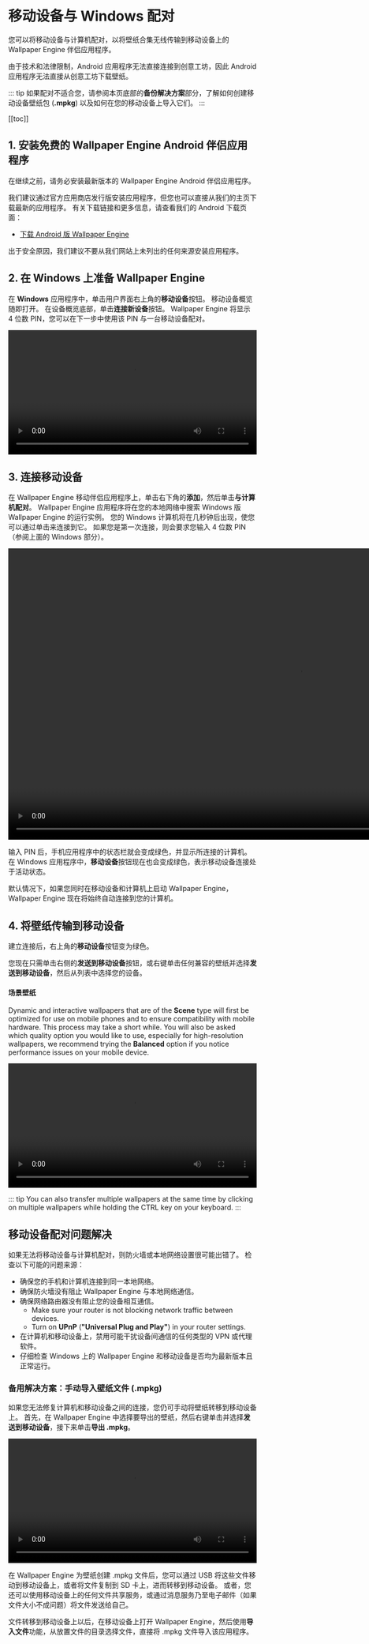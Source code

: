 # 移动设备与 Windows 配对

您可以将移动设备与计算机配对，以将壁纸合集无线传输到移动设备上的 Wallpaper Engine 伴侣应用程序。

由于技术和法律限制，Android 应用程序无法直接连接到创意工坊，因此 Android 应用程序无法直接从创意工坊下载壁纸。

::: tip
如果配对不适合您，请参阅本页底部的**备份解决方案**部分，了解如何创建移动设备壁纸包 (**.mpkg**) 以及如何在您的移动设备上导入它们。
:::

[[toc]]

## 1. 安装免费的 Wallpaper Engine Android 伴侣应用程序

在继续之前，请务必安装最新版本的 Wallpaper Engine Android 伴侣应用程序。

我们建议通过官方应用商店发行版安装应用程序，但您也可以直接从我们的主页下载最新的应用程序。 有关下载链接和更多信息，请查看我们的 Android 下载页面：

* [下载 Android 版 Wallpaper Engine](https://www.wallpaperengine.io/android/)

出于安全原因，我们建议不要从我们网站上未列出的任何来源安装应用程序。

## 2. 在 Windows 上准备 Wallpaper Engine

在 **Windows** 应用程序中，单击用户界面右上角的**移动设备**按钮。 移动设备概览随即打开。 在设备概览底部，单击**连接新设备**按钮。 Wallpaper Engine 将显示 4 位数 PIN，您可以在下一步中使用该 PIN 与一台移动设备配对。

<video width="100%" controls autoplay loop>
  <source src="/videos/mobile_pin.mp4" type="video/mp4">
  您的浏览器不支持视频标签。
</video>

## 3. 连接移动设备

在 Wallpaper Engine 移动伴侣应用程序上，单击右下角的**添加**，然后单击**与计算机配对**。 Wallpaper Engine 应用程序将在您的本地网络中搜索 Windows 版 Wallpaper Engine 的运行实例。 您的 Windows 计算机将在几秒钟后出现，使您可以通过单击来连接到它。 如果您是第一次连接，则会要求您输入 4 位数 PIN（参阅上面的 Windows 部分）。

<video height="590px" style="display:block;margin:0 auto;" controls autoplay loop>
  <source src="/videos/mobile_connect.mp4" type="video/mp4">
  您的浏览器不支持视频标签。
</video>

输入 PIN 后，手机应用程序中的状态栏就会变成绿色，并显示所连接的计算机。 在 Windows 应用程序中，**移动设备**按钮现在也会变成绿色，表示移动设备连接处于活动状态。

默认情况下，如果您同时在移动设备和计算机上启动 Wallpaper Engine，Wallpaper Engine 现在将始终自动连接到您的计算机。

## 4. 将壁纸传输到移动设备

建立连接后，右上角的**移动设备**按钮变为绿色。

您现在只需单击右侧的**发送到移动设备**按钮，或右键单击任何兼容的壁纸并选择**发送到移动设备**，然后从列表中选择您的设备。

#### 场景壁纸

Dynamic and interactive wallpapers that are of the **Scene** type will first be optimized for use on mobile phones and to ensure compatibility with mobile hardware. This process may take a short while. You will also be asked which quality option you would like to use, especially for high-resolution wallpapers, we recommend trying the **Balanced** option if you notice performance issues on your mobile device.

<video width="100%" controls autoplay loop>
  <source src="/videos/mobile_transfer.mp4" type="video/mp4">
  您的浏览器不支持视频标签。
</video>

::: tip
You can also transfer multiple wallpapers at the same time by clicking on multiple wallpapers while holding the CTRL key on your keyboard.
:::

## 移动设备配对问题解决

如果无法将移动设备与计算机配对，则防火墙或本地网络设置很可能出错了。 检查以下可能的问题来源：

* 确保您的手机和计算机连接到同一本地网络。
* 确保防火墙没有阻止 Wallpaper Engine 与本地网络通信。
* 确保网络路由器没有阻止您的设备相互通信。
    * Make sure your router is not blocking network traffic between devices.
    * Turn on **UPnP** (**"Universal Plug and Play"**) in your router settings.
* 在计算机和移动设备上，禁用可能干扰设备间通信的任何类型的 VPN 或代理软件。
* 仔细检查 Windows 上的 Wallpaper Engine 和移动设备是否均为最新版本且正常运行。

### 备用解决方案：手动导入壁纸文件 (.mpkg)

如果您无法修复计算机和移动设备之间的连接，您仍可手动将壁纸转移到移动设备上。 首先，在 Wallpaper Engine 中选择要导出的壁纸，然后右键单击并选择**发送到移动设备**，接下来单击**导出 .mpkg**。

<video width="100%" controls autoplay loop>
  <source src="/videos/mobile_export.mp4" type="video/mp4">
  您的浏览器不支持视频标签。
</video>

在 Wallpaper Engine 为壁纸创建 .mpkg 文件后，您可以通过 USB 将这些文件移动到移动设备上，或者将文件复制到 SD 卡上，进而转移到移动设备。 或者，您还可以使用移动设备上的任何文件共享服务，或通过消息服务乃至电子邮件（如果文件大小不成问题）将文件发送给自己。

文件转移到移动设备上以后，在移动设备上打开 Wallpaper Engine，然后使用**导入文件**功能，从放置文件的目录选择文件，直接将 .mpkg 文件导入该应用程序。